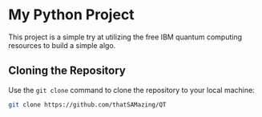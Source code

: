 
# My Python Project
This project is a simple try at utilizing the free IBM quantum computing resources to build a simple algo.

## Cloning the Repository
Use the `git clone` command to clone the repository to your local machine:
```bash
git clone https://github.com/thatSAMazing/QT